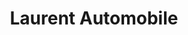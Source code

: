 ---
title: "Laurent Automobile"
url: /saint-pourcain-sur-sioule/laurent-automobile/
shop: Autowerkstatt
---